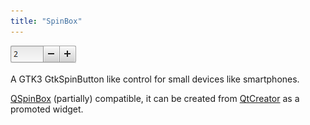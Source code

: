 ```yaml
---
title: "SpinBox"
---
```


![Spinbox image]

A GTK3 GtkSpinButton like control for small devices like smartphones.

[QSpinBox] (partially) compatible,
it can be created from [QtCreator] as a promoted widget.

[Spinbox image]: /assets/img/smartwidgets/content/spinbox.png
[QSpinBox]:      http://doc.qt.io/qt-5/qspinbox.html
[QtCreator]:     http://doc.qt.io/qtcreator/
